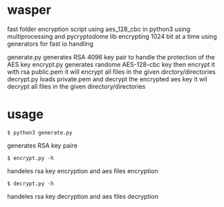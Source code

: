 # wasper
fast folder encryption script using aes_128_cbc in python3
using multiprocessing and pycryptodome lib encrypting 1024 bit at a time using generators for fast io handling 

generate.py generates RSA 4096 key pair to handle the protection of the AES key
encrypt.py generates randome  AES-128-cbc key then encrypt it with rsa public.pem
it will encrypt all files in the given dirctory/directories
decrypt.py loads private.pem and decrypt the encrypted aes key
it wil decrypt all files in the given directory/directories 
# usage

```$ python3 generate.py```

generates RSA key paire 

```$ encrypt.py -h```

handeles rsa key encryption and aes files encryption


```$ decrypt.py -h```

handeles rsa key decryption and aes files decryption
